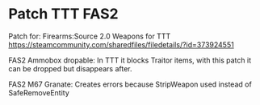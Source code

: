 # Patch TTT FAS2

Patch for: Firearms:Source 2.0 Weapons for TTT
https://steamcommunity.com/sharedfiles/filedetails/?id=373924551

FAS2 Ammobox dropable:
In TTT it blocks Traitor items, with this patch it can be dropped but disappears after.

FAS2 M67 Granate:
Creates errors because StripWeapon used instead of SafeRemoveEntity
